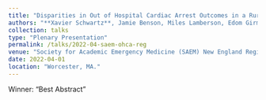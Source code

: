 ```yaml
---
title: "Disparities in Out of Hospital Cardiac Arrest Outcomes in a Rural Emergency Medical Services System"
authors: "**Xavier Schwartz**, Jamie Benson, Miles Lamberson, Edom Girma, Daniel Wolfson"
collection: talks
type: "Plenary Presentation"
permalink: /talks/2022-04-saem-ohca-reg
venue: "Society for Academic Emergency Medicine (SAEM) New England Regional Meeting"
date: 2022-04-01
location: "Worcester, MA."
---
```


 Winner: “Best Abstract”
